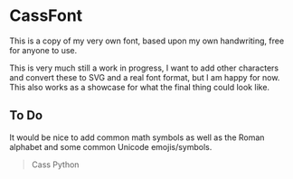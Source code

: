 # CassFont
This is a copy of my very own font, based upon my own handwriting, free for anyone to use.

This is very much still a work in progress, I want to add other characters and convert these to SVG and a real font format, but I am happy for now. This also works as a showcase for what the final thing could look like.

## To Do

It would be nice to add common math symbols as well as the Roman alphabet and some common Unicode emojis/symbols.

> Cass Python
